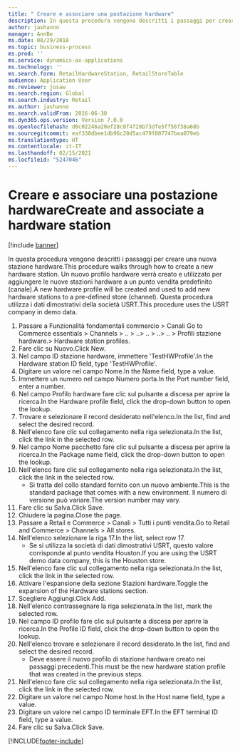 ```yaml
---
title: " Creare e associare una postazione hardware"
description: In questa procedura vengono descritti i passaggi per creare una nuova stazione hardware.
author: jashanno
manager: AnnBe
ms.date: 08/29/2018
ms.topic: business-process
ms.prod: ''
ms.service: dynamics-ax-applications
ms.technology: ''
ms.search.form: RetailHardwareStation, RetailStoreTable
audience: Application User
ms.reviewer: josaw
ms.search.region: Global
ms.search.industry: Retail
ms.author: jashanno
ms.search.validFrom: 2016-06-30
ms.dyn365.ops.version: Version 7.0.0
ms.openlocfilehash: d0c02246a20ef28c0f4f28b73dfe5ff56f38a68b
ms.sourcegitcommit: eaf330dbee1db96c20d5ac479f007747bea079eb
ms.translationtype: HT
ms.contentlocale: it-IT
ms.lasthandoff: 02/15/2021
ms.locfileid: "5247046"
---
```

# <a name="create-and-associate-a-hardware-station"></a><span data-ttu-id="4072a-103"> Creare e associare una postazione hardware</span><span class="sxs-lookup"><span data-stu-id="4072a-103">Create and associate a hardware station</span></span>

[!include [banner](../includes/banner.md)]

<span data-ttu-id="4072a-104">In questa procedura vengono descritti i passaggi per creare una nuova stazione hardware.</span><span class="sxs-lookup"><span data-stu-id="4072a-104">This procedure walks through how to create a new hardware station.</span></span> <span data-ttu-id="4072a-105">Un nuovo profilo hardware verrà creato e utilizzato per aggiungere le nuove stazioni hardware a un punto vendita predefinito (canale).</span><span class="sxs-lookup"><span data-stu-id="4072a-105">A new hardware profile will be created and used to add new hardware stations to a pre-defined store (channel).</span></span> <span data-ttu-id="4072a-106">Questa procedura utilizza i dati dimostrativi della società USRT.</span><span class="sxs-lookup"><span data-stu-id="4072a-106">This procedure uses the USRT company in demo data.</span></span>

1. <span data-ttu-id="4072a-107">Passare a Funzionalità fondamentali commercio > Canali </span><span class="sxs-lookup"><span data-stu-id="4072a-107">Go to Commerce essentials > Channels > ..</span></span> <span data-ttu-id="4072a-108">> ..</span><span class="sxs-lookup"><span data-stu-id="4072a-108">> ..</span></span> <span data-ttu-id="4072a-109">> ..</span><span class="sxs-lookup"><span data-stu-id="4072a-109">> ..</span></span> <span data-ttu-id="4072a-110">> Profili stazione hardware.</span><span class="sxs-lookup"><span data-stu-id="4072a-110">> Hardware station profiles.</span></span>
2. <span data-ttu-id="4072a-111">Fare clic su Nuovo.</span><span class="sxs-lookup"><span data-stu-id="4072a-111">Click New.</span></span>
3. <span data-ttu-id="4072a-112">Nel campo ID stazione hardware, immettere 'TestHWProfile'.</span><span class="sxs-lookup"><span data-stu-id="4072a-112">In the Hardware station ID field, type 'TestHWProfile'.</span></span>
4. <span data-ttu-id="4072a-113">Digitare un valore nel campo Nome.</span><span class="sxs-lookup"><span data-stu-id="4072a-113">In the Name field, type a value.</span></span>
5. <span data-ttu-id="4072a-114">Immettere un numero nel campo Numero porta.</span><span class="sxs-lookup"><span data-stu-id="4072a-114">In the Port number field, enter a number.</span></span>
6. <span data-ttu-id="4072a-115">Nel campo Profilo hardware fare clic sul pulsante a discesa per aprire la ricerca.</span><span class="sxs-lookup"><span data-stu-id="4072a-115">In the Hardware profile field, click the drop-down button to open the lookup.</span></span>
7. <span data-ttu-id="4072a-116">Trovare e selezionare il record desiderato nell'elenco.</span><span class="sxs-lookup"><span data-stu-id="4072a-116">In the list, find and select the desired record.</span></span>
8. <span data-ttu-id="4072a-117">Nell'elenco fare clic sul collegamento nella riga selezionata.</span><span class="sxs-lookup"><span data-stu-id="4072a-117">In the list, click the link in the selected row.</span></span>
9. <span data-ttu-id="4072a-118">Nel campo Nome pacchetto fare clic sul pulsante a discesa per aprire la ricerca.</span><span class="sxs-lookup"><span data-stu-id="4072a-118">In the Package name field, click the drop-down button to open the lookup.</span></span>
10. <span data-ttu-id="4072a-119">Nell'elenco fare clic sul collegamento nella riga selezionata.</span><span class="sxs-lookup"><span data-stu-id="4072a-119">In the list, click the link in the selected row.</span></span>
    * <span data-ttu-id="4072a-120">Si tratta del collo standard fornito con un nuovo ambiente.</span><span class="sxs-lookup"><span data-stu-id="4072a-120">This is the standard package that comes with a new environment.</span></span> <span data-ttu-id="4072a-121">Il numero di versione può variare.</span><span class="sxs-lookup"><span data-stu-id="4072a-121">The version number may vary.</span></span>  
11. <span data-ttu-id="4072a-122">Fare clic su Salva.</span><span class="sxs-lookup"><span data-stu-id="4072a-122">Click Save.</span></span>
12. <span data-ttu-id="4072a-123">Chiudere la pagina.</span><span class="sxs-lookup"><span data-stu-id="4072a-123">Close the page.</span></span>
13. <span data-ttu-id="4072a-124">Passare a Retail e Commerce > Canali > Tutti i punti vendita.</span><span class="sxs-lookup"><span data-stu-id="4072a-124">Go to Retail and Commerce > Channels > All stores.</span></span>
14. <span data-ttu-id="4072a-125">Nell'elenco selezionare la riga 17.</span><span class="sxs-lookup"><span data-stu-id="4072a-125">In the list, select row 17.</span></span>
    * <span data-ttu-id="4072a-126">Se si utilizza la società di dati dimostrativi USRT, questo valore corrisponde al punto vendita Houston.</span><span class="sxs-lookup"><span data-stu-id="4072a-126">If you are using the USRT demo data company, this is the Houston store.</span></span>  
15. <span data-ttu-id="4072a-127">Nell'elenco fare clic sul collegamento nella riga selezionata.</span><span class="sxs-lookup"><span data-stu-id="4072a-127">In the list, click the link in the selected row.</span></span>
16. <span data-ttu-id="4072a-128">Attivare l'espansione della sezione Stazioni hardware.</span><span class="sxs-lookup"><span data-stu-id="4072a-128">Toggle the expansion of the Hardware stations section.</span></span>
17. <span data-ttu-id="4072a-129">Scegliere Aggiungi.</span><span class="sxs-lookup"><span data-stu-id="4072a-129">Click Add.</span></span>
18. <span data-ttu-id="4072a-130">Nell'elenco contrassegnare la riga selezionata.</span><span class="sxs-lookup"><span data-stu-id="4072a-130">In the list, mark the selected row.</span></span>
19. <span data-ttu-id="4072a-131">Nel campo ID profilo fare clic sul pulsante a discesa per aprire la ricerca.</span><span class="sxs-lookup"><span data-stu-id="4072a-131">In the Profile ID field, click the drop-down button to open the lookup.</span></span>
20. <span data-ttu-id="4072a-132">Nell'elenco trovare e selezionare il record desiderato.</span><span class="sxs-lookup"><span data-stu-id="4072a-132">In the list, find and select the desired record.</span></span>
    * <span data-ttu-id="4072a-133">Deve essere il nuovo profilo di stazione hardware creato nei passaggi precedenti.</span><span class="sxs-lookup"><span data-stu-id="4072a-133">This must be the new hardware station profile that was created in the previous steps.</span></span>  
21. <span data-ttu-id="4072a-134">Nell'elenco fare clic sul collegamento nella riga selezionata.</span><span class="sxs-lookup"><span data-stu-id="4072a-134">In the list, click the link in the selected row.</span></span>
22. <span data-ttu-id="4072a-135">Digitare un valore nel campo Nome host.</span><span class="sxs-lookup"><span data-stu-id="4072a-135">In the Host name field, type a value.</span></span>
23. <span data-ttu-id="4072a-136">Digitare un valore nel campo ID terminale EFT.</span><span class="sxs-lookup"><span data-stu-id="4072a-136">In the EFT terminal ID field, type a value.</span></span>
24. <span data-ttu-id="4072a-137">Fare clic su Salva.</span><span class="sxs-lookup"><span data-stu-id="4072a-137">Click Save.</span></span>



[!INCLUDE[footer-include](../../includes/footer-banner.md)]